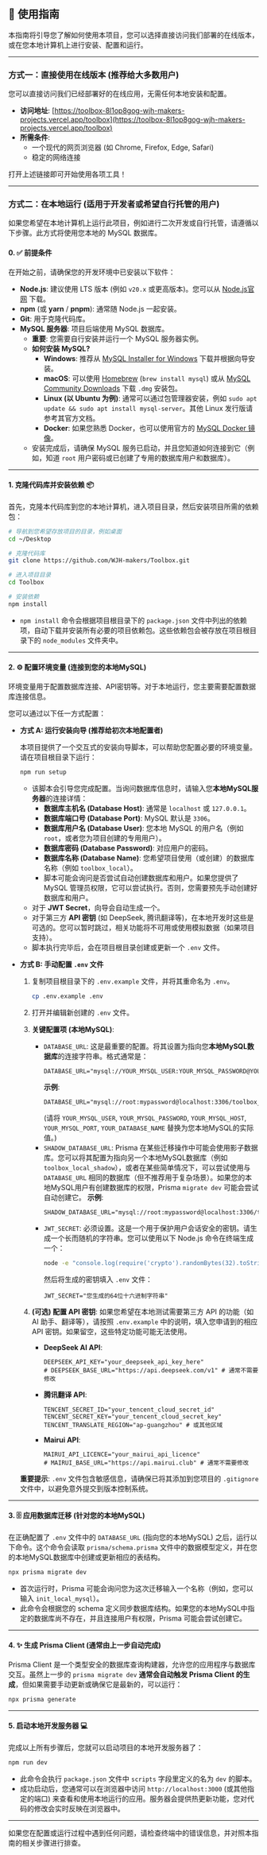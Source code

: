 ## 🚀 使用指南

本指南将引导您了解如何使用本项目，您可以选择直接访问我们部署的在线版本，或在您本地计算机上进行安装、配置和运行。

---

### 方式一：直接使用在线版本 (推荐给大多数用户)

您可以直接访问我们已经部署好的在线应用，无需任何本地安装和配置。

* **访问地址**: [https://toolbox-8l1op8gog-wjh-makers-projects.vercel.app/toolbox](https://toolbox-8l1op8gog-wjh-makers-projects.vercel.app/toolbox)
* **所需条件**:
    * 一个现代的网页浏览器 (如 Chrome, Firefox, Edge, Safari)
    * 稳定的网络连接

打开上述链接即可开始使用各项工具！

---

### 方式二：在本地运行 (适用于开发者或希望自行托管的用户)

如果您希望在本地计算机上运行此项目，例如进行二次开发或自行托管，请遵循以下步骤。此方式将使用您本地的 MySQL 数据库。

#### 0. ✅ 前提条件

在开始之前，请确保您的开发环境中已安装以下软件：

* **Node.js**: 建议使用 LTS 版本 (例如 `v20.x` 或更高版本)。您可以从 [Node.js官网](https://nodejs.org/) 下载。
* **npm** (或 **yarn** / **pnpm**): 通常随 Node.js 一起安装。
* **Git**: 用于克隆代码库。
* **MySQL 服务器**: 项目后端使用 MySQL 数据库。
    * **重要**: 您需要自行安装并运行一个 MySQL 服务器实例。
    * **如何安装 MySQL?**
        * **Windows**: 推荐从 [MySQL Installer for Windows](https://dev.mysql.com/downloads/installer/) 下载并根据向导安装。
        * **macOS**: 可以使用 [Homebrew](https://brew.sh/) (`brew install mysql`) 或从 [MySQL Community Downloads](https://dev.mysql.com/downloads/mysql/) 下载 `.dmg` 安装包。
        * **Linux (以 Ubuntu 为例)**: 通常可以通过包管理器安装，例如 `sudo apt update && sudo apt install mysql-server`。其他 Linux 发行版请参考其官方文档。
        * **Docker**: 如果您熟悉 Docker，也可以使用官方的 [MySQL Docker 镜像](https://hub.docker.com/_/mysql)。
    * 安装完成后，请确保 MySQL 服务已启动，并且您知道如何连接到它（例如，知道 `root` 用户密码或已创建了专用的数据库用户和数据库）。

---

#### 1. 克隆代码库并安装依赖 📦

首先，克隆本代码库到您的本地计算机，进入项目目录，然后安装项目所需的依赖包：

```bash
# 导航到您希望存放项目的目录，例如桌面
cd ~/Desktop

# 克隆代码库
git clone https://github.com/WJH-makers/Toolbox.git

# 进入项目目录
cd Toolbox

# 安装依赖
npm install
```

* `npm install` 命令会根据项目根目录下的 `package.json` 文件中列出的依赖项，自动下载并安装所有必要的项目依赖包。这些依赖包会被存放在项目根目录下的 `node_modules` 文件夹中。

---

#### 2. ⚙️ 配置环境变量 (连接到您的本地MySQL)

环境变量用于配置数据库连接、API密钥等。对于本地运行，您主要需要配置数据库连接信息。

您可以通过以下任一方式配置：

* **方式 A: 运行安装向导 (推荐给初次本地配置者)**

  本项目提供了一个交互式的安装向导脚本，可以帮助您配置必要的环境变量。请在项目根目录下运行：

  ```bash
  npm run setup
  ```

    * 该脚本会引导您完成配置。当询问数据库信息时，请输入您**本地MySQL服务器**的连接详情：
        * **数据库主机名 (Database Host)**: 通常是 `localhost` 或 `127.0.0.1`。
        * **数据库端口号 (Database Port)**: MySQL 默认是 `3306`。
        * **数据库用户名 (Database User)**: 您本地 MySQL 的用户名（例如 `root`，或者您为项目创建的专用用户）。
        * **数据库密码 (Database Password)**: 对应用户的密码。
        * **数据库名称 (Database Name)**: 您希望项目使用（或创建）的数据库名称（例如 `toolbox_local`）。
        * 脚本可能会询问是否尝试自动创建数据库和用户。如果您提供了 MySQL 管理员权限，它可以尝试执行。否则，您需要预先手动创建好数据库和用户。
    * 对于 **JWT Secret**，向导会自动生成一个。
    * 对于第三方 **API 密钥** (如 DeepSeek, 腾讯翻译等)，在本地开发时这些是可选的。您可以暂时跳过，相关功能将不可用或使用模拟数据（如果项目支持）。
    * 脚本执行完毕后，会在项目根目录创建或更新一个 `.env` 文件。

* **方式 B: 手动配置 `.env` 文件**

    1.  复制项目根目录下的 `.env.example` 文件，并将其重命名为 `.env`。
        ```bash
        cp .env.example .env
        ```
    2.  打开并编辑新创建的 `.env` 文件。
    3.  **关键配置项 (本地MySQL)**:
        * `DATABASE_URL`: 这是最重要的配置。将其设置为指向您**本地MySQL数据库**的连接字符串。格式通常是：
          ```
          DATABASE_URL="mysql://YOUR_MYSQL_USER:YOUR_MYSQL_PASSWORD@YOUR_MYSQL_HOST:YOUR_MYSQL_PORT/YOUR_DATABASE_NAME"
          ```
          **示例**:
          ```env
          DATABASE_URL="mysql://root:mypassword@localhost:3306/toolbox_local"
          ```
          (请将 `YOUR_MYSQL_USER`, `YOUR_MYSQL_PASSWORD`, `YOUR_MYSQL_HOST`, `YOUR_MYSQL_PORT`, `YOUR_DATABASE_NAME` 替换为您本地MySQL的实际值。)
        * `SHADOW_DATABASE_URL`: Prisma 在某些迁移操作中可能会使用影子数据库。您可以将其配置为指向另一个本地MySQL数据库（例如 `toolbox_local_shadow`），或者在某些简单情况下，可以尝试使用与 `DATABASE_URL` 相同的数据库（但不推荐用于复杂场景）。如果您的本地MySQL用户有创建数据库的权限，Prisma `migrate dev` 可能会尝试自动创建它。
          **示例**:
          ```env
          SHADOW_DATABASE_URL="mysql://root:mypassword@localhost:3306/toolbox_local_shadow"
          ```
        * `JWT_SECRET`: 必须设置。这是一个用于保护用户会话安全的密钥。请生成一个长而随机的字符串。您可以使用以下 Node.js 命令在终端生成一个：
          ```bash
          node -e "console.log(require('crypto').randomBytes(32).toString('hex'))"
          ```
          然后将生成的密钥填入 `.env` 文件：
          ```env
          JWT_SECRET="您生成的64位十六进制字符串"
          ```
    4.  **(可选) 配置 API 密钥**:
        如果您希望在本地测试需要第三方 API 的功能（如 AI 助手、翻译等），请按照 `.env.example` 中的说明，填入您申请到的相应 API 密钥。如果留空，这些特定功能可能无法使用。

        * **DeepSeek AI API**:
          ```env
          DEEPSEEK_API_KEY="your_deepseek_api_key_here"
          # DEEPSEEK_BASE_URL="https://api.deepseek.com/v1" # 通常不需要修改
          ```
        * **腾讯翻译 API**:
          ```env
          TENCENT_SECRET_ID="your_tencent_cloud_secret_id"
          TENCENT_SECRET_KEY="your_tencent_cloud_secret_key"
          TENCENT_TRANSLATE_REGION="ap-guangzhou" # 或其他区域
          ```
        * **Mairui API**:
          ```env
          MAIRUI_API_LICENCE="your_mairui_api_licence"
          # MAIRUI_BASE_URL="https://api.mairui.club" # 通常不需要修改
          ```

  **重要提示**: `.env` 文件包含敏感信息，请确保已将其添加到您项目的 `.gitignore` 文件中，以避免意外提交到版本控制系统。

---

#### 3. 🗄️ 应用数据库迁移 (针对您的本地MySQL)

在正确配置了 `.env` 文件中的 `DATABASE_URL` (指向您的本地MySQL) 之后，运行以下命令。这个命令会读取 `prisma/schema.prisma` 文件中的数据模型定义，并在您的本地MySQL数据库中创建或更新相应的表结构。

```bash
npx prisma migrate dev
```

* 首次运行时，Prisma 可能会询问您为这次迁移输入一个名称（例如，您可以输入 `init_local_mysql`）。
* 此命令会根据您的 schema 定义同步数据库结构。如果您的本地MySQL中指定的数据库尚不存在，并且连接用户有权限，Prisma 可能会尝试创建它。

---

#### 4. ✨ 生成 Prisma Client (通常由上一步自动完成)

Prisma Client 是一个类型安全的数据库查询构建器，允许您的应用程序与数据库交互。虽然上一步的 `prisma migrate dev` **通常会自动触发 Prisma Client 的生成**，但如果需要手动更新或确保它是最新的，可以运行：

```bash
npx prisma generate
```

---

#### 5. 启动本地开发服务器 💻

完成以上所有步骤后，您就可以启动项目的本地开发服务器了：

```bash
npm run dev
```

* 此命令会执行 `package.json` 文件中 `scripts` 字段里定义的名为 `dev` 的脚本。
* 成功启动后，您通常可以在浏览器中访问 `http://localhost:3000` (或其他指定的端口) 来查看和使用本地运行的应用。服务器会提供热更新功能，您对代码的修改会实时反映在浏览器中。

---

如果您在配置或运行过程中遇到任何问题，请检查终端中的错误信息，并对照本指南的相关步骤进行排查。
